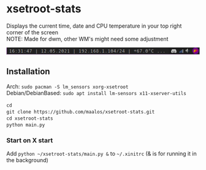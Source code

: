 # xsetroot-stats
Displays the current time, date and CPU temperature in your top right corner of the screen  
NOTE: Made for dwm, other WM's might need some adjustment

![image](xsetroot-stats.png)

## Installation
Arch: `sudo pacman -S lm_sensors xorg-xsetroot`  
Debian/DebianBased: `sudo apt install lm-sensors x11-xserver-utils`  

`cd`  
`git clone https://github.com/maalos/xsetroot-stats.git`  
`cd xsetroot-stats`  
`python main.py`  

### Start on X start
Add `python ~/xsetroot-stats/main.py &` to `~/.xinitrc` (& is for running it in the background)
